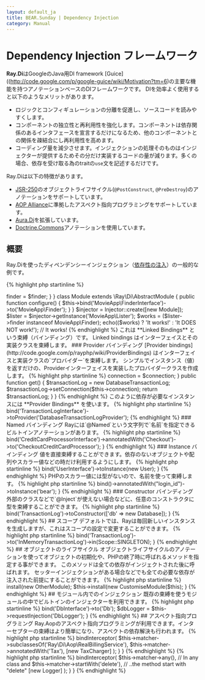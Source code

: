 ```yaml
---
layout: default_ja
title: BEAR.Sunday | Dependency Injection
category: Manual
---
```



Dependency Injection フレームワーク
==============================

**Ray.Di**はGoogleのJava用DI framework [Guice]((http://code.google.com/p/google-guice/wiki/Motivation?tm=6)の主要な機能を持つアノテーションベースのDIフレームワークです。
DIを効率よく使用すると以下のようなメリットがあります。

* ロジックとコンフィギュレーションの分離を促進し、ソースコードを読みやすくします。
* コンポーネントの独立性と再利用性を強化します。コンポーネントは依存関係のあるインタフェースを宣言するだけになるため、他のコンポーネントとの関係を疎結合にし再利用性を高めます。
* コーディング量を減少させます。インジェクションの処理そのものはインジェクターが提供するためその分だけ実装するコードの量が減ります。多くの場合、依存を受け取る為のtraitの`use`文を記述するだけです。

Ray.Diは以下の特徴があります。

 * [JSR-250](http://en.wikipedia.org/wiki/JSR_250)のオブジェクトライフサイクル(`@PostConstruct`, `@PreDestroy`)のアノテーションをサポートしています。
 * [AOP Alliance](http://aopalliance.sourceforge.net/)に準拠したアスペクト指向プログラミングをサポートしています。
 * [Aura.Di](http://auraphp.github.com/Aura.Di)を拡張しています。
 * [Doctrine.Commons](http://www.doctrine-project.org/projects/common)アノテーションを使用しています。

概要
--------------

Ray.Diを使ったディペンデンシーインジェクション（[依存性の注入](http://ja.wikipedia.org/wiki/%E4%BE%9D%E5%AD%98%E6%80%A7%E3%81%AE%E6%B3%A8%E5%85%A5)）の一般的な例です。

{% highlight php startinline %}
<?php
use Ray\Di\Injector;
use Ray\Di\AbstractModule;

interface FinderInterface
{
}

class Finder implements FinderInterface
{
}

class Lister
{
    public $finder;

    /**
     * @Inject
     */
    public function setFinder(FinderInterface $finder)
    {
        $this->finder = $finder;
    }
}

class Module extends \Ray\Di\AbstractModule
{
    public function configure()
    {
        $this->bind('MovieApp\FinderInterface')->to('MovieApp\Finder');
    }
}

$injector = Injector::create([new Module]);
$lister = $injector->getInstance('MovieApp\Lister');
$works = ($lister->finder instanceof MovieApp\Finder);
echo(($works) ? 'It works!' : 'It DOES NOT work!');

// It works!
{% endhighlight %}

これは **Linked Bindings** という束縛（バインディング）です。 Linked bindings はインターフェイスとその実装クラスを束縛します。

### Provider バインディング

[Provider bindings](http://code.google.com/p/rayphp/wiki/ProviderBindings) はインターフェイスと実装クラスの`プロバイダー`を束縛します。

シンプルでインスタンス（値）を返すだけの、Providerインターフェイスを実装したプロバイダークラスを作成します。

{% highlight php startinline %}
<?php
use Ray\Di\ProviderInterface;

interface ProviderInterface
{
    public function get();
}
{% endhighlight %}

このプロバイダーの実装は自身にコンストラクターで`@Inject`とアノテートしている依存があります。
依存を使ってインスタンスを生成して`get()`メソッドで生成したインスタンスを返します。

{% highlight php startinline %}
<?php
class DatabaseTransactionLogProvider implements Provider
{
    private ConnectionInterface connection;

    /**
     * @Inject
     */
    public function __construct(ConnectionInterface $connection)
    {
        $this->connection = $connection;
    }

    public function get()
    {
        $transactionLog = new DatabaseTransactionLog;
        $transactionLog->setConnection($this->connection);

        return $transactionLog;
    }
}
{% endhighlight %}

このように依存が必要なインスタンスには **Provider Bindings** を使います。

{% highlight php startinline %}
<?php
$this->bind('TransactionLogInterface')->toProvider('DatabaseTransactionLogProvider');
{% endhighlight %}

### Named バインディング

Rayには`@Named`という文字列で`名前`を指定できるビルトインアノテーションがあります。

{% highlight php startinline %}
<?php
/**
 *  @Inject
 *  @Named("processor=Checkout")
 */
public RealBillingService(CreditCardProcessor $processor)
{
...
{% endhighlight %}

特定の名前を使って束縛するために`annotatedWith()`メソッドを使います。

{% highlight php startinline %}
<?php
protected function configure()
{
    $this->bind('CreditCardProcessorInterface')->annotatedWith('Checkout')->to('CheckoutCreditCardProcessor');
}
{% endhighlight %}

### Instance バインディング

値を直接束縛することができます。依存のないオブジェクトや配列やスカラー値などの時だけ利用するようにします。

{% highlight php startinline %}
<?php
protected function configure()
{
    $this->bind('UserInterface')->toInstance(new User);
}
{% endhighlight %}

PHPのスカラー値には型がないので、名前を使って束縛します。

{% highlight php startinline %}
<?php
protected function configure()
{
    $this->bind()->annotatedWith("login_id")->toInstance('bear');
}
{% endhighlight %}

### Constructor バインディング

外部のクラスなどで`@Inject`が使えない場合などに、任意のコンストラクタに型を束縛することができます。

{% highlight php startinline %}
<?php
class TransactionLog
{
    public function __construct($db)
    {
     // ....
{% endhighlight %}

変数名を指定して束縛します。

{% highlight php startinline %}
<?php
protected function configure()
{
    $this->bind('TransactionLog')->toConstructor(['db' => new Database]);
}
{% endhighlight %}

## スコープ

デフォルトでは、Rayは毎回新しいインスタンスを生成しますが、これはスコープの設定で変更することができます。

{% highlight php startinline %}
<?php
protected function configure()
{
    $this->bind('TransactionLog')->to('InMemoryTransactionLog')->in(Scope::SINGLETON);
}
{% endhighlight %}

## オブジェクトのライフサイクル

オブジェクトライフサイクルのアノテーションを使ってオブジェクトの初期化や、PHPの終了時に呼ばれるメソッドを指定する事ができます。

このメソッドは全ての依存がインジェクトされた後に呼ばれます。
セッターインジェクションがある場合などでも全ての必要な依存が注入された前提にすることができます。

{% highlight php startinline %}
<?php
/**
 * @PostConstruct
 */
public function onInit()
{
    //....
}
{% endhighlight %}

このメソッドはPHPの **register_shutdown_function** 関数に登録されスクリプト処理が完了したとき、あるいは *exit()* がコールされたときに呼ばれます。

{% highlight php startinline %}
<?php
/**
 * @PreDestroy
 */
public function onShutdown()
{
    //....
}
{% endhighlight %}

## 自動インジェクション

Ray.Diは`toInstance()`や`toProvider()`がインスタンスを渡した時に自動的にインジェクトします。
またインジェクターが作られたときにそのインジェクターはモジュールにインジェクトされます。依存にはまた違う依存があり、順に辿って依存を解決します。

## Install

モジュールは他のモジュールの束縛をインストールして使う事ができます。

 * 同一の束縛があれば先にされた方が優先されますが
 * `$this`を渡すとそれまでの束縛をインストール先のモジュールが利用することができます。そのモジュールでの束縛は現在の束縛より優先されます。

{% highlight php startinline %}
<?php
protected function configure()
{
    $this->install(new OtherModule);
    $this->install(new CustomiseModule($this);
}
{% endhighlight %}

## モジュール内でのインジェクション

既存の束縛を使うモジュールの中でビルトインのインジェクターを利用できます。

{% highlight php startinline %}
<?php
protected function configure()
{
    $this->bind('DbInterface')->to('Db');
    $dbLogger = $this->requestInjection('DbLogger');
}
{% endhighlight %}

## アスペクト指向プログラミング

Ray.Aopのアスペクト指向プログラミングが利用できます。インターセプターの束縛はより簡単になり、アスペクトの依存解決も行われます。

{% highlight php startinline %}
<?php
class TaxModule extends AbstractModule
{
    protected function configure()
    {
        $this->bindInterceptor(
            $this->matcher->subclassesOf('Ray\Di\Aop\RealBillingService'),
            $this->matcher->annotatedWith('Tax'),
            [new TaxCharger]
        );
    }
}
{% endhighlight %}

{% highlight php startinline %}
<?php
class AopMatcherModule extends AbstractModule
{
    pro
    protected function configure()
    {
        $this->bindInterceptor(
            $this->matcher->any(),                 // In any class and
            $this->matcher->startWith('delete'), // ..the method start with "delete"
            [new Logger]
        );
    }
}
{% endhighlight %}
